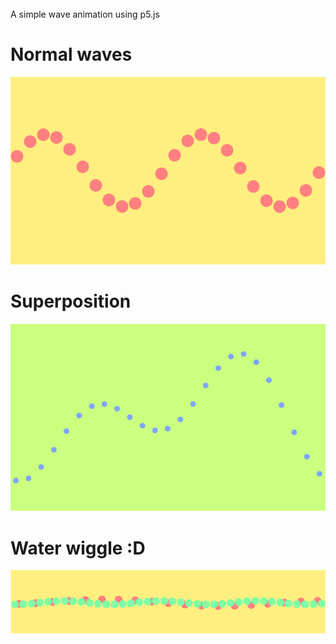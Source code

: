 <br>
A simple wave animation using p5.js
<br>

# Normal waves
![normalwave](images/normwave.gif)

# Superposition
![superpos](images/superpos.gif)

# Water wiggle :D
![water](images/waterwiggle.gif)
